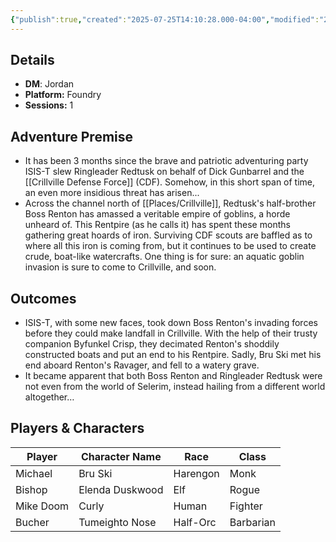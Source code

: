 ```yaml
---
{"publish":true,"created":"2025-07-25T14:10:28.000-04:00","modified":"2025-10-09T16:57:26.841-04:00","published":"2025-10-09T16:57:26.841-04:00","cssclasses":"","DM":"Jordan","Players":["Michael","Bishop","Mike Doom","Bucher"],"Platform":"Foundry","Sessions":1,"Start Date":"2024-09-12"}
---
```


## Details
- **DM**: Jordan
- **Platform:** Foundry
- **Sessions:** 1

## Adventure Premise
- It has been 3 months since the brave and patriotic adventuring party ISIS-T slew Ringleader Redtusk on behalf of Dick Gunbarrel and the [[Crillville Defense Force]] (CDF). Somehow, in this short span of time, an even more insidious threat has arisen...
- Across the channel north of [[Places/Crillville]], Redtusk's half-brother Boss Renton has amassed a veritable empire of goblins, a horde unheard of. This Rentpire (as he calls it) has spent these months gathering great hoards of iron. Surviving CDF scouts are baffled as to where all this iron is coming from, but it continues to be used to create crude, boat-like watercrafts. One thing is for sure: an aquatic goblin invasion is sure to come to Crillville, and soon.

## Outcomes
- ISIS-T, with some new faces, took down Boss Renton's invading forces before they could make landfall in Crillville. With the help of their trusty companion Byfunkel Crisp, they decimated Renton's shoddily constructed boats and put an end to his Rentpire. Sadly, Bru Ski met his end aboard Renton's Ravager, and fell to a watery grave.
- It became apparent that both Boss Renton and Ringleader Redtusk were not even from the world of Selerim, instead hailing from a different world altogether…

## Players & Characters
| Player              | Character Name   | Race     | Class     |
| ------------------- | ---------------- | -------- | --------- |
| Michael | Bru Ski          | Harengon | Monk      |
| Bishop | Elenda Duskwood  | Elf      | Rogue     |
| Mike Doom | Curly            | Human    | Fighter   |
| Bucher | Tumeighto Nose   | Half-Orc | Barbarian |
